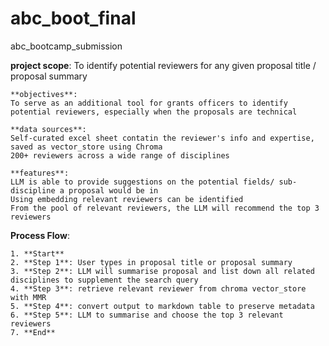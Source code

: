 # abc_boot_final
abc_bootcamp_submission


**project scope**:
    To identify potential reviewers for any given proposal title / proposal summary 
    
    **objectives**:
    To serve as an additional tool for grants officers to identify potential reviewers, especially when the proposals are technical
    
    **data sources**:
    Self-curated excel sheet contatin the reviewer's info and expertise, saved as vector_store using Chroma
    200+ reviewers across a wide range of disciplines 
    
    **features**:
    LLM is able to provide suggestions on the potential fields/ sub-discipline a proposal would be in 
    Using embedding relevant reviewers can be identified
    From the pool of relevant reviewers, the LLM will recommend the top 3 reviewers

**Process Flow**:
    
    1. **Start**
    2. **Step 1**: User types in proposal title or proposal summary 
    3. **Step 2**: LLM will summarise proposal and list down all related disciplines to supplement the search query
    4. **Step 3**: retrieve relevant reviewer from chroma vector_store with MMR
    5. **Step 4**: convert output to markdown table to preserve metadata
    6. **Step 5**: LLM to summarise and choose the top 3 relevant reviewers
    7. **End**
